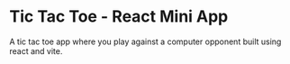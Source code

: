 # Tic Tac Toe - React Mini App
A tic tac toe app where you play against a computer opponent built using react and vite.